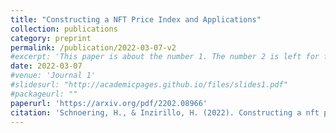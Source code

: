 ```yaml
---
title: "Constructing a NFT Price Index and Applications"
collection: publications
category: preprint
permalink: /publication/2022-03-07-v2
#excerpt: 'This paper is about the number 1. The number 2 is left for future work.'
date: 2022-03-07
#venue: 'Journal 1'
#slidesurl: "http://academicpages.github.io/files/slides1.pdf"
#packageurl: ""
paperurl: 'https://arxiv.org/pdf/2202.08966'
citation: 'Schnoering, H., & Inzirillo, H. (2022). Constructing a nft price index and applications. arXiv preprint arXiv:2202.08966.'
---
```

